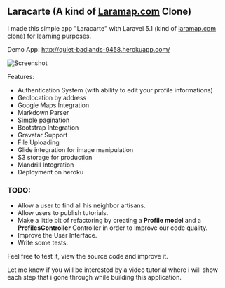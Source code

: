 ## Laracarte (A kind of [Laramap.com](http://laramap.com) Clone)

I made this simple app "Laracarte" with Laravel 5.1 (kind of [laramap.com](http://laramap.com) clone) for learning purposes.

Demo App: http://quiet-badlands-9458.herokuapp.com/

![Screenshot](https://raw.githubusercontent.com/mercuryseries/laracarte/master/public/img/screenshot.png)

Features:

- Authentication System (with ability to edit your profile informations)
- Geolocation by address
- Google Maps Integration
- Markdown Parser
- Simple pagination
- Bootstrap Integration
- Gravatar Support
- File Uploading
- Glide integration for image manipulation
- S3 storage for production
- Mandrill Integration
- Deployment on heroku


### TODO:

- Allow a user to find all his neighbor artisans.
- Allow users to publish tutorials.
- Make a little bit of refactoring by creating a **Profile model** and a **ProfilesController** Controller in order to improve our code quality.
- Improve the User Interface.
- Write some tests.

Feel free to test it, view the source code and improve it.

Let me know if you will be interested by a video tutorial where i will show each step that i gone through while building this application.